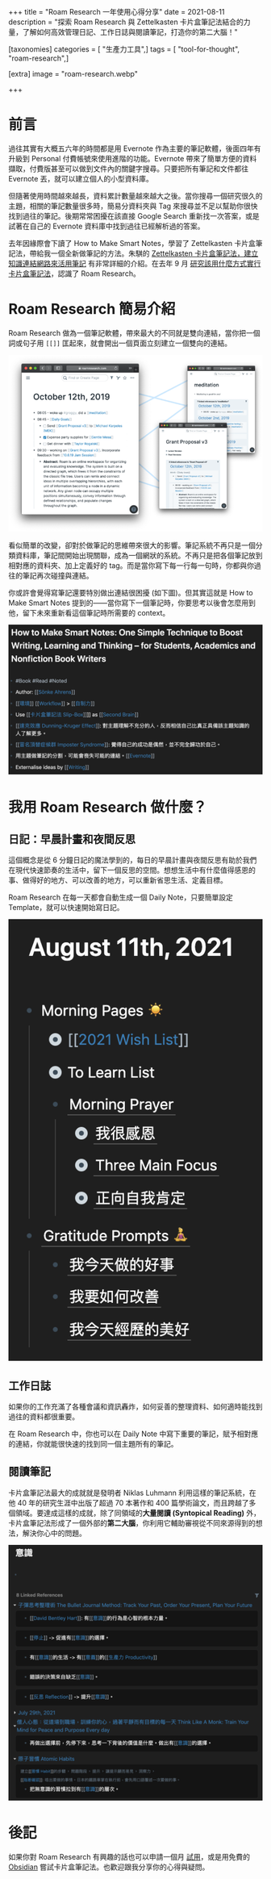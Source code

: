 +++
title = "Roam Research 一年使用心得分享"
date = 2021-08-11
description = "探索 Roam Research 與 Zettelkasten 卡片盒筆記法結合的力量，了解如何高效管理日記、工作日誌與閱讀筆記，打造你的第二大腦！"

[taxonomies]
categories = [ "生產力工具",]
tags = [ "tool-for-thought", "roam-research",]

[extra]
image = "roam-research.webp"

+++

# 前言

過往其實有大概五六年的時間都是用 Evernote 作為主要的筆記軟體，後面四年有升級到 Personal 付費帳號來使用進階的功能。Evernote 帶來了簡單方便的資料擷取，付費版甚至可以做到文件內的關鍵字搜尋。只要把所有筆記和文件都往 Evernote 丟，就可以建立個人的小型資料庫。

但隨著使用時間越來越長，資料累計數量越來越大之後。當你搜尋一個研究很久的主題，相關的筆記數量很多時，簡易分資料夾與 Tag 來搜尋並不足以幫助你很快找到過往的筆記。後期常常困擾在該直接 Google Search 重新找一次答案，或是試著在自己的 Evernote 資料庫中找到過往已經解析過的答案。

<!-- more -->

去年因緣際會下讀了 How to Make Smart Notes，學習了 Zettelkasten 卡片盒筆記法，帶給我一個全新做筆記的方法。朱騏的 [Zettelkasten 卡片盒筆記法，建立知識連結網路來活用筆記](https://medium.com/pm%E7%9A%84%E7%94%9F%E7%94%A2%E5%8A%9B%E5%B7%A5%E5%85%B7%E7%AE%B1/zettelkasten%E5%8D%A1%E7%89%87%E7%9B%92%E7%AD%86%E8%A8%98%E6%B3%95-%E5%BB%BA%E7%AB%8B%E7%9F%A5%E8%AD%98%E9%80%A3%E7%B5%90%E7%B6%B2%E8%B7%AF%E4%BE%86%E6%B4%BB%E7%94%A8%E7%AD%86%E8%A8%98-f85a91729521) 有非常詳細的介紹。在去年 9 月 [研究該用什麼方式實行卡片盒筆記法](@/reading-notes/how-to-take-smart-notes/index.md)，認識了 Roam Research。

# Roam Research 簡易介紹

Roam Research 做為一個筆記軟體，帶來最大的不同就是雙向連結，當你把一個詞或句子用 `[[]]` 匡起來，就會開出一個頁面立刻建立一個雙向的連結。

[![](roam-research.webp)](https://roamresearch.com/)

看似簡單的改變，卻對於做筆記的思維帶來很大的影響。筆記系統不再只是一個分類資料庫，筆記間開始出現關聯，成為一個網狀的系統。不再只是把各個筆記放到相對應的資料夾、加上定義好的 tag。而是當你寫下每一行每一句時，你都與你過往的筆記再次碰撞與連結。

你或許會覺得寫筆記還要特別做出連結很困擾 (如下圖)。但其實這就是 How to Make Smart Notes 提到的——當你寫下一個筆記時，你要思考以後會怎麼用到他，留下未來重新看這個筆記時所需要的 context。

![](note-example.webp)

# 我用 Roam Research 做什麼？

## 日記：早晨計畫和夜間反思

這個概念是從 6 分鐘日記的魔法學到的，每日的早晨計畫與夜間反思有助於我們在現代快速節奏的生活中，留下一個反思的空間。想想生活中有什麼值得感恩的事、做得好的地方、可以改善的地方，可以重新省思生活、定義目標。

Roam Research 在每一天都會自動生成一個 Daily Note，只要簡單設定 Template，就可以快速開始寫日記。

![](journaling.webp)

## 工作日誌

如果你的工作充滿了各種會議和資訊轟炸，如何妥善的整理資料、如何適時能找到過往的資料都很重要。

在 Roam Research 中，你也可以在 Daily Note 中寫下重要的筆記，賦予相對應的連結，你就能很快速的找到同一個主題所有的筆記。

## 閱讀筆記

卡片盒筆記法最大的成就就是發明者 Niklas Luhmann 利用這樣的筆記系統，在他 40 年的研究生涯中出版了超過 70 本著作和 400 篇學術論文，而且跨越了多個領域。要達成這樣的成就，除了同領域的**大量閱讀 (Syntopical Reading)** 外，卡片盒筆記法形成了一個外部的**第二大腦**，你利用它輔助審視從不同來源得到的想法，解決你心中的問題。

![](linked-notes.webp)

# 後記

如果你對 Roam Research 有興趣的話也可以申請一個月 [試用](https://roamresearch.com/#/signup)，或是用免費的 [Obsidian](https://obsidian.md/) 嘗試卡片盒筆記法。也歡迎跟我分享你的心得與疑問。
